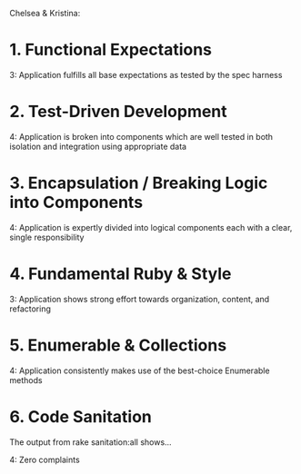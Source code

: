 Chelsea & Kristina:

# 1. Functional Expectations

3: Application fulfills all base expectations as tested by the spec harness

# 2. Test-Driven Development

4: Application is broken into components which are well tested in both isolation and integration using appropriate data

# 3. Encapsulation / Breaking Logic into Components

4: Application is expertly divided into logical components each with a clear, single responsibility

# 4. Fundamental Ruby & Style

3: Application shows strong effort towards organization, content, and refactoring

# 5. Enumerable & Collections

4: Application consistently makes use of the best-choice Enumerable methods

# 6. Code Sanitation

The output from rake sanitation:all shows…

4: Zero complaints

